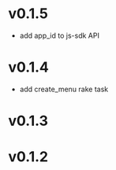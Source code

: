 # v0.1.5

  - add app_id to js-sdk API

# v0.1.4

  - add create_menu rake task

# v0.1.3

# v0.1.2
